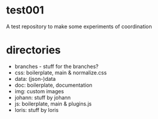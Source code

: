 test001
=======

A test repository to make some experiments of coordination

# directories

- branches - stuff for the branches?
- css: boilerplate, main & normalize.css
- data: (json-)data
- doc: boilerplate, documentation
- img: custom images
- johann: stuff by johann
- js: boilerplate, main & plugins.js
- loris: stuff by loris
